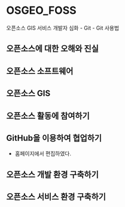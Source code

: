 # OSGEO_FOSS
오픈소스 GIS 서비스 개발자 심화 - Git  - Git 사용법

## 오픈소스에 대한 오해와 진실

## 오픈소스 소프트웨어

## 오픈소스 GIS

## 오픈소스 활동에 참여하기

## GitHub을 이용하여 협업하기
- 홈페이지에서 편집하였다.

## 오픈소스 개발 환경 구축하기

## 오픈소스 서비스 환경 구축하기


